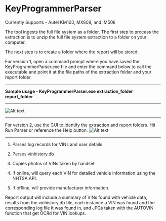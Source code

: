 # KeyProgrammerParser

Currently Supports - Autel KM100, MX808, and IM508

The tool ingests the full file system as a folder.  The first step to process the extraction is to unzip the full file system extraction to a folder on your computer. 

The next step is to create a folder where the report will be stored.

For version 1, open a command prompt where you have saved the KeyProgrammerParser.exe file and enter the command below to call the executable and point it at the file paths of the extraction folder and your report folder.

---
<b>Sample usage - KeyProgrammerParser.exe extraction_folder report_folder</b>

---
![Alt text](https://github.com/user-attachments/assets/7eaba52f-d857-4391-a04c-92b200b6956c)

---
For version 2, use the GUI to identify the extraction and report folders.  Hit Run Parser or reference the Help button.
![Alt text](https://github.com/user-attachments/assets/f0639d20-5f66-4810-9301-8b48af21fece)

---

1.  Parses log records for VINs and user details

2.  Parses vinhistory.db

3.  Copies photos of VINs taken by handset

4.  If online, will query each VIN for detailed vehicle information using the NHTSA API.

5.  If offline, will provide manufacturer information. 


Report output will include a summary of VINs found with vehicle data, results from the vinhistory.db file, each instance a VIN was found and the corresponding log file it was found in, and JPGs taken with the AUTOVIN function that get OCRd for VIN lookups.

